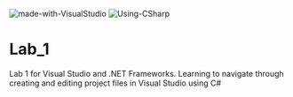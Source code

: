 ![made-with-VisualStudio](https://img.shields.io/badge/Made%20With-Visual%20Studio-ba88f3)  ![Using-CSharp](https://img.shields.io/badge/Using-C%23-brightgreen)

# Lab_1
Lab 1 for Visual Studio and .NET Frameworks. Learning to navigate through creating and editing project files in Visual Studio using C#
